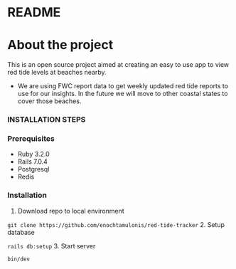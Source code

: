 # README

# About the project

This is an open source project aimed at creating an easy to use app to view red tide levels at beaches nearby.

- We are using FWC report data to get weekly updated red tide reports to use for our insights.
  In the future we will move to other coastal states to cover those beaches.

### INSTALLATION STEPS

### Prerequisites

- Ruby 3.2.0
- Rails 7.0.4
- Postgresql
- Redis

### Installation

1. Download repo to local environment

`git clone https://github.com/enochtamulonis/red-tide-tracker` 2. Setup database

`rails db:setup` 3. Start server

`bin/dev`
